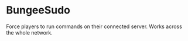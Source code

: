 # BungeeSudo
Force players to run commands on their connected server. Works across the whole network.
